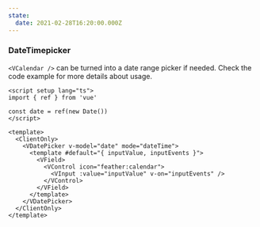 ```yaml
---
state:
  date: 2021-02-28T16:20:00.000Z
---
```


### DateTimepicker

`<VCalendar />` can be turned into a date range picker if needed. Check the
code example for more details about usage.

<!--code-->

```vue
<script setup lang="ts">
import { ref } from 'vue'

const date = ref(new Date())
</script>

<template>
  <ClientOnly>
    <VDatePicker v-model="date" mode="dateTime">
      <template #default="{ inputValue, inputEvents }">
        <VField>
          <VControl icon="feather:calendar">
            <VInput :value="inputValue" v-on="inputEvents" />
          </VControl>
        </VField>
      </template>
    </VDatePicker>
  </ClientOnly>
</template>
```

<!--/code-->

<!--example-->

<ClientOnly>
  <VDatePicker v-model="frontmatter.state.date" color="green" mode="dateTime">
    <template #default="{ inputValue, inputEvents }">
      <VField>
        <VControl icon="feather:calendar">
          <VInput :value="inputValue" v-on="inputEvents" />
        </VControl>
      </VField>
    </template>
  </VDatePicker>
</ClientOnly>

<!--/example-->
